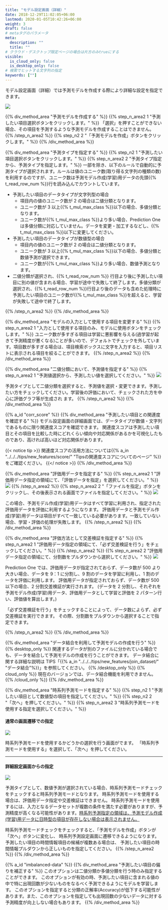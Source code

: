 ```yaml
---
title: "モデル設定画面（詳細）"
date: 2018-12-29T11:02:05+06:00
lastmod: 2020-01-05T10:42:26+06:00
weight: 3
draft: false
# metaタグのパラメータ
meta:
  description: ""
  title: ""
# クラウド・デスクトップ限定ページの場合は片方のみtrueにする
visible:
  is_cloud_only: false
  is_desktop_only: false
# 検索でヒットする文字列の指定
keywords: [""]
---
```


モデル設定画面（詳細）では予測モデルを作成する際により詳細な設定を指定できます。

![](../../img/t_slide16.png)

{{% div_method_area "予測モデルを作成する" %}}
{{% step_n_area2 1 "予測したい項目選択ボタンをクリックします。" %}}
「選択」を押すことができない場合、その項目を予測するような予測モデルを作成することはできません。
{{% /step_n_area2 %}}
{{% step_n2 2 "「予測モデルを作成」ボタンをクリックします。" %}}
{{% /div_method_area %}}

{{% div_method_area "予測タイプを指定する" %}}
{{% step_n2 1 "予測したい項目選択ボタンをクリックします。" %}}
{{% step_n_area2 2 "予測タイプ指定から、予測タイプを指定します。" %}}
一部を除き、以下のルールで自動的に予測タイプが選択されます。ルールは値のユニーク数(取り得る文字列の種類の数) を利用するのですが、ユニーク数は予測モデル作成(学習)用データの先頭{{% t_read_row_num %}}行を読み込んでカウントしています。

- 予測したい項目のデータタイプが文字列型の場合
  - 項目内の値のユニーク数が 2 の場合は二値分類となります。
  - ユニーク数が 3 以上{{% t_mul_max_class %}}以下の場合、多値分類となります。
  - ユニーク数が{{% t_mul_max_class %}}より多い場合、Prediction One は多値分類に対応していません。データを変更・加工するなどし、{{% t_mul_max_class %}}以下に変更してください。
- 予測したい項目のデータタイプが数値型の場合
  - 項目内の値のユニーク数が 2 の場合は二値分類となります。
  - ユニーク数が 3 以上{{% t_mul_max_class %}}以下の場合、多値分類と数値予測が選択できます。
  - ユニーク数が{{% t_mul_max_class %}}より多い場合、数値予測となります。
- 二値分類が選択され、{{% t_read_row_num %}} 行目より後に予測したい項目に別の値が含まれる場合、学習が途中で失敗して終了します。多値分類が選択され、{{% t_read_row_num %}}行目より後のデータも含めた処理時に予測したい項目のユニーク数が{{% t_mul_max_class %}}を超えると、学習が失敗して途中で終了します。

{{% /step_n_area2 %}}
{{% /div_method_area %}}

{{% div_method_area "モデルの入力として使用する項目を変更する" %}}
{{% step_n_area2 1 "入力として使用する項目のみ、モデルに使用ボタンをチェックします。" %}}
ユニーク数が多すぎる項目は学習に悪影響を与える(過学習が起きて予測精度が悪くなる)ことが多いので、デフォルトでチェックを外しています。項目数が多すぎる場合は、項目検索ボックスに文字を入力すると、項目リストに表示される項目を絞ることができます。
{{% /step_n_area2 %}}
{{% /div_method_area %}}

{{% div_method_area "二値分類において、予測値を指定する" %}}
{{% step_n_area2 1 "予測値選択から、予測したい値を選択してください。" %}}
![](../../img/t_slide17.png)

予測タイプとして二値分類を選択すると、予測値を選択・変更できます。予測したい方をチェックしてください。学習後の評価において、チェックされた方を中心に評価グラフ等が生成され
ます。
{{% /step_n_area2 %}}
{{% /div_method_area %}}


{{% a_id "corr_score" %}}
{{% div_method_area "予測したい項目との関連度を確認する" %}}
モデル設定画面の詳細画面では、データタイプが数値・文字列であるものに限り関連度スコアを確認できます。
関連度スコアは予測したい項目とその項目を比較した時にどれくらい傾向や対応関係があるかを可視化したものであり、高ければ高いほど対応関係があります。

{{< notice tip >}}
関連度スコアの活用方法については{{% a_in "../../../tips/new_features/score/" "Tipsの関連度スコアについてのページ" %}}をご確認ください。
{{</ notice >}}
{{% /div_method_area %}}



{{% div_method_area "評価用データを指定する" %}}
{{% step_n_area2 1 "評価用データ指定の領域にて、「評価データを指定」を選択してください。" %}}
![](../../img/t_slide18.png)
{{% /step_n_area2 %}}
{{% step_n_area2 2 "「ファイルを指定」ボタンをクリックし、その後表示される画面でファイルを指定してください。" %}}
![](../../img/t_slide19.png)

この場合、予測モデル作成(学習)用データはすべて学習に利用され、指定された評価用データを評価に利用するようになります。
評価用データと予測モデル作成(学習)用データは項目がすべて一致している必要があります。一致していない場合、学習・評価の処理が失敗します。
{{% /step_n_area2 %}}
{{% /div_method_area %}}

{{% div_method_area "評価方法として交差検証を指定する" %}}
{{% step_n_area2 1 "評価用データ指定の領域にて、「必ず交差検証を行う」をチェックしてください。" %}}
{{% /step_n_area2 %}}
{{% step_n_area2 2 "評価用データ指定の領域にて、分割数をプルダウンから選択してください。" %}}
![](../../img/t_slide18.png)

Prediction One では、評価用データが指定されておらず、データ数が 500 より大きい場合、データを 9：1 に分割し、9 割のデータを学習に利用し、1 割のデータを評価に利用します。
評価用データが指定されておらず、データ数が 500 以下の場合、2 分割交差検証が実行されます。
(データを 2 分割し、それぞれを予測モデル作成(学習)用データ、評価用データとして学習と評価を 2 パターン行い、評価値を算出します。)

「必ず交差検証を行う」をチェックすることによって、データ数によらず、必ず交差検証を実行できます。
その際、分割数をプルダウンから選択することで指定できます。

{{% /step_n_area2 %}}
{{% /div_method_area %}}

{{% div_method_area "データ結合を利用して予測モデルの作成を行う" %}}
{{% desktop_only %}}
関連するデータが別のファイルに分かれている場合でも、データを結合して予測モデルの作成を行うことができます。
データ結合に関する詳細な説明は TIPS「{{% a_in "../../../tips/new_features/join_dataset/" "データ結合"%}}」を参照してください。
{{% /desktop_only %}}
{{% cloud_only %}}
現在のバージョンでは、データ結合機能を利用できません。
{{% /cloud_only %}}
{{% /div_method_area %}}

{{% div_method_area "時系列予測モードを指定する" %}}
{{% step_n2 1 "予測したい項目として数値型の項目を指定してください。" %}}
{{% step_n2 2 "「次へ」を押してください。" %}}
{{% step_n_area2 3 "時系列予測モードを使用する指定を選択してください。" %}}

#### 通常の画面遷移での指定

![](../../img/t_slide22.png)

時系列予測モードを使用するかどうかの選択を行う画面がでます。
「時系列予測モードを使用する」を選択して、「次へ」を押してください。

---

#### 詳細設定画面からの指定

![](../../img/t_slide20.png)

予測タイプとして、数値予測が選択されている場合、時系列予測モードチェックをチェックすると時系列予測モードとなります。
時系列予測モードを使用する場合は、評価用データ指定や交差検証はできません。
時系列予測モードを使用するには、入力となるデータセットが複数の条件を満たす必要がありますが、予測精度が高くなる可能性があります。<u>時系列予測指定の領域は、予測モデル作成(学習)用データに日時型の項目が存在しない場合は表示されません。</u>

時系列予測モードチェックをチェックすると、「予測モデルを作成」ボタンが「次へ」ボタンに変化し、
時系列予測設定画面に遷移できるようになります。
予測したい項目の時間情報項目の候補が複数ある場合は、
予測したい項目の時間情報プルダウンから正しいものを指定してください。
{{% /step_n_area2 %}}
{{% /div_method_area %}}

{{% a_id "imbalanced-data" %}}
{{% div_method_area "予測したい項目の偏りを補正する" %}}
このオプションは二値分類か多値分類を行う時のみ指定することができます。
このオプションが有効の時、予測したい項目に含まれる値の中で特に出現回数が少ないものをなるべく予測できるようにモデルを学習します。
このオプションを指定すると分類の正解率(Accuracy)が低下する可能性があります。また、このオプションを指定しても出現回数の少ないデータに対する予測精度が向上しない場合もあります。
{{% /div_method_area %}}


